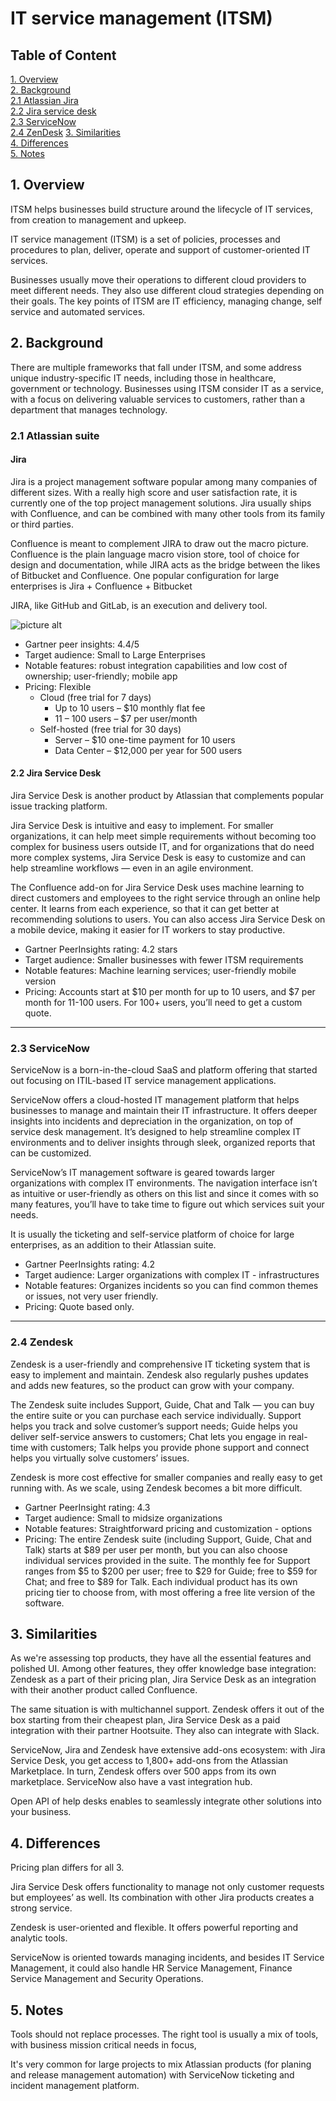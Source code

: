 IT service management (ITSM)
============================

## Table of Content
[1. Overview](#1-overview)<br>
[2. Background](#2-background)<br>
[2.1 Atlassian Jira](#21-atlassian-suite)<br>
[2.2 Jira service desk](#22-jira-service-desk)<br>
[2.3 ServiceNow](#23-servicenow)<br>
[2.4 ZenDesk](#24-zendesk )
[3. Similarities](#3-similarities)<br>
[4. Differences](#4-differences)<br>
[5. Notes](#5-notes)<br>

## 1. Overview

ITSM helps businesses build structure around the lifecycle of IT services, from creation to management and upkeep.

IT service management (ITSM) is a set of policies, processes and procedures to plan, deliver, operate and support of customer-oriented IT services. 

Businesses usually move their operations to different cloud providers to meet different needs. They also use different cloud strategies depending on their goals. The key points of ITSM are IT efficiency, managing change, self service and automated services.

## 2. Background

 There are multiple frameworks that fall under ITSM, and some address unique industry-specific IT needs, including those in healthcare, government or technology. Businesses using ITSM consider IT as a service, with a focus on delivering valuable services to customers, rather than a department that manages technology.
     
### 2.1 Atlassian suite
#### Jira

Jira is a project management software popular among many companies of different sizes. With a really high score and user satisfaction rate, it is currently one of the top project management solutions. Jira usually ships with Confluence, and can be combined with many other tools from its family or third parties.

Confluence is meant to complement JIRA to draw out the macro picture. Confluence is the plain language macro vision store, tool of choice for design and documentation, while JIRA acts as the bridge between the likes of Bitbucket and Confluence. One popular configuration for large enterprises is Jira + Confluence + Bitbucket
 
JIRA, like GitHub and GitLab, is an execution and delivery tool. 
 
![picture alt](https://wac-cdn.atlassian.com/dam/jcr:59e55d3b-42a4-4284-976a-d6d78ba4046e/2018%20Magic%20Quadrant%20for%20Enterprise%20Agile%20Planning%20Tools.png?cdnVersion=kr)

 - Gartner peer insights: 4.4/5
 - Target audience: Small to Large Enterprises 
 - Notable features: robust integration capabilities and low cost of ownership; user-friendly; mobile app
 - Pricing: Flexible
   - Cloud (free trial for 7 days)
     - Up to 10 users – $10 monthly flat fee
     - 11 – 100 users – $7 per user/month
   - Self-hosted (free trial for 30 days)
     - Server – $10  one-time payment for 10 users
     - Data Center – $12,000 per year for 500 users
 
#### 2.2 Jira Service Desk

Jira Service Desk is another product by Atlassian that complements popular issue tracking platform. 

Jira Service Desk is intuitive and easy to implement. For smaller organizations, it can help meet simple requirements without becoming too complex for business users outside IT, and for organizations that do need more complex systems, Jira Service Desk is easy to customize and can help streamline workflows — even in an agile environment.

The Confluence add-on for Jira Service Desk uses machine learning to direct customers and employees to the right service through an online help center. It learns from each experience, so that it can get better at recommending solutions to users. You can also access Jira Service Desk on a mobile device, making it easier for IT workers to stay productive.

 - Gartner PeerInsights rating: 4.2 stars
 - Target audience: Smaller businesses with fewer ITSM requirements
 - Notable features: Machine learning services; user-friendly mobile version
 - Pricing: Accounts start at $10 per month for up to 10 users, and $7 per month for 11-100 users. For 100+ users, you’ll need to get a custom quote.
 
---
### 2.3 ServiceNow

ServiceNow is a born-in-the-cloud SaaS and platform offering that started out focusing on ITIL-based IT service management applications.

ServiceNow offers a cloud-hosted IT management platform that helps businesses to manage and maintain their IT infrastructure. It offers deeper insights into incidents and depreciation in the organization, on top of service desk management. It’s designed to help streamline complex IT environments and to deliver insights through sleek, organized reports that can be customized.

ServiceNow’s IT management software is geared towards larger organizations with complex IT environments. The navigation interface isn’t as intuitive or user-friendly as others on this list and since it comes with so many features, you’ll have to take time to figure out which services suit your needs. 

It is usually the ticketing and self-service platform of choice for large enterprises, as an addition to their Atlassian suite.

- Gartner PeerInsights rating: 4.2
- Target audience: Larger organizations with complex IT - infrastructures
- Notable features: Organizes incidents so you can find common themes or issues, not very user friendly.
- Pricing: Quote based only.

---
### 2.4 Zendesk

Zendesk is a user-friendly and comprehensive IT ticketing system that is easy to implement and maintain. Zendesk also regularly pushes updates and adds new features, so the product can grow with your company.

The Zendesk suite includes Support, Guide, Chat and Talk — you can buy the entire suite or you can purchase each service individually. Support helps you track and solve customer’s support needs; Guide helps you deliver self-service answers to customers; Chat lets you engage in real-time with customers; Talk helps you provide phone support and connect helps you virtually solve customers’ issues.

Zendesk is more cost effective for smaller companies and really easy to get running with. As we scale, using Zendesk becomes a bit more difficult.

- Gartner PeerInsight rating: 4.3
- Target audience: Small to midsize organizations
- Notable features: Straightforward pricing and customization - options
- Pricing: The entire Zendesk suite (including Support, Guide, Chat and Talk) starts at $89 per user per month, but you can also choose individual services provided in the suite. The monthly fee for Support ranges from $5 to $200 per user; free to $29 for Guide; free to $59 for Chat; and free to $89 for Talk. Each individual product has its own pricing tier to choose from, with most offering a free lite version of the software.

## 3. Similarities

As we're assessing top products, they have all the essential features and polished UI. Among other features, they offer knowledge base integration: Zendesk as a part of their pricing plan, Jira Service Desk as an integration with their another product called Confluence.

The same situation is with multichannel support. Zendesk offers it out of the box starting from their cheapest plan, Jira Service Desk as a paid integration with their partner Hootsuite.
They also can integrate with Slack.

ServiceNow, Jira and Zendesk have extensive add-ons ecosystem: with Jira Service Desk, you get access to 1,800+ add-ons from the Atlassian Marketplace. In turn, Zendesk offers over 500 apps from its own marketplace. ServiceNow also have a vast integration hub.

Open API of help desks enables to seamlessly integrate other solutions into your business.

## 4. Differences

Pricing plan differs for all 3.

Jira Service Desk offers functionality to manage not only customer requests but employees’ as well. Its combination with other Jira products creates a strong service.

Zendesk is user-oriented and flexible. It offers powerful reporting and analytic tools.

ServiceNow is oriented towards managing incidents, and besides IT Service Management, it could also handle HR Service Management, Finance Service Management and Security Operations.

## 5. Notes

Tools should not replace processes. The right tool is usually a mix of tools, with business mission critical needs in focus,

It's very common for large projects to mix Atlassian products (for planing and release management automation) with ServiceNow ticketing and incident management platform.
